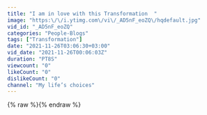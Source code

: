 ```yaml
---
title: "I am in love with this Transformation ￼"
image: "https:\/\/i.ytimg.com\/vi\/_AD5nF_eoZQ\/hqdefault.jpg"
vid_id: "_AD5nF_eoZQ"
categories: "People-Blogs"
tags: ["Transformation"]
date: "2021-11-26T03:06:30+03:00"
vid_date: "2021-11-26T00:06:03Z"
duration: "PT8S"
viewcount: "0"
likeCount: "0"
dislikeCount: "0"
channel: "My life’s choices"
---
```

{% raw %}{% endraw %}

